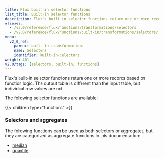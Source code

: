 ```yaml
---
title: Flux built-in selector functions
list_title: Built-in selector functions
description: Flux's built-in selector functions return one or more records based on function logic.
aliases:
  - /v2.0/reference/flux/functions/transformations/selectors
  - /v2.0/reference/flux/functions/built-in/transformations/selectors/
menu:
  v2_0_ref:
    parent: built-in-transformations
    name: Selectors
    identifier: built-in-selectors
weight: 401
v2.0/tags: [selectors, built-in, functions]
---
```


Flux's built-in selector functions return one or more records based on function logic.
The output table is different than the input table, but individual row values are not.

The following selector functions are available:

{{< children type="functions" >}}


### Selectors and aggregates
The following functions can be used as both selectors or aggregates, but they are
categorized as aggregate functions in this documentation:

- [median](/v2.0/reference/flux/functions/built-in/transformations/aggregates/median)
- [quantile](/v2.0/reference/flux/functions/built-in/transformations/aggregates/quantile)
